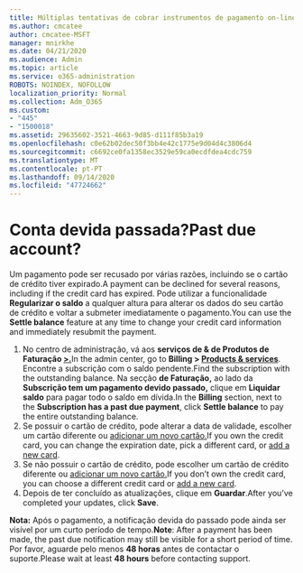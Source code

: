 ```yaml
---
title: Múltiplas tentativas de cobrar instrumentos de pagamento on-line
ms.author: cmcatee
author: cmcatee-MSFT
manager: mnirkhe
ms.date: 04/21/2020
ms.audience: Admin
ms.topic: article
ms.service: o365-administration
ROBOTS: NOINDEX, NOFOLLOW
localization_priority: Normal
ms.collection: Adm_O365
ms.custom:
- "445"
- "1500018"
ms.assetid: 29635602-3521-4663-9d85-d111f85b3a19
ms.openlocfilehash: c0e62b02dec50f3bb4e42c1775e9d04d4c3806d4
ms.sourcegitcommit: c6692ce0fa1358ec3529e59ca0ecdfdea4cdc759
ms.translationtype: MT
ms.contentlocale: pt-PT
ms.lasthandoff: 09/14/2020
ms.locfileid: "47724662"
---
```

# <a name="past-due-account"></a><span data-ttu-id="6668b-102">Conta devida passada?</span><span class="sxs-lookup"><span data-stu-id="6668b-102">Past due account?</span></span>

<span data-ttu-id="6668b-103">Um pagamento pode ser recusado por várias razões, incluindo se o cartão de crédito tiver expirado.</span><span class="sxs-lookup"><span data-stu-id="6668b-103">A payment can be declined for several reasons, including if the credit card has expired.</span></span> <span data-ttu-id="6668b-104">Pode utilizar a funcionalidade **Regularizar o saldo** a qualquer altura para alterar os dados do seu cartão de crédito e voltar a submeter imediatamente o pagamento.</span><span class="sxs-lookup"><span data-stu-id="6668b-104">You can use the **Settle balance** feature at any time to change your credit card information and immediately resubmit the payment.</span></span>

1. <span data-ttu-id="6668b-105">No centro de administração, vá aos **serviços de & de Produtos de Faturação [>.](https://go.microsoft.com/fwlink/p/?linkid=842054)**</span><span class="sxs-lookup"><span data-stu-id="6668b-105">In the admin center, go to **Billing > [Products & services](https://go.microsoft.com/fwlink/p/?linkid=842054)**.</span></span>
<span data-ttu-id="6668b-106">Encontre a subscrição com o saldo pendente.</span><span class="sxs-lookup"><span data-stu-id="6668b-106">Find the subscription with the outstanding balance.</span></span> <span data-ttu-id="6668b-107">Na secção **de Faturação,** ao lado da **Subscrição tem um pagamento devido passado,** clique em **Liquidar saldo** para pagar todo o saldo em dívida.</span><span class="sxs-lookup"><span data-stu-id="6668b-107">In the **Billing** section, next to the **Subscription has a past due payment**, click **Settle balance** to pay the entire outstanding balance.</span></span>
2. <span data-ttu-id="6668b-108">Se possuir o cartão de crédito, pode alterar a data de validade, escolher um cartão diferente ou [adicionar um novo cartão.](https://docs.microsoft.com/microsoft-365/commerce/billing-and-payments/manage-payment-methods?view=o365-worldwide)</span><span class="sxs-lookup"><span data-stu-id="6668b-108">If you own the credit card, you can change the expiration date, pick a different card, or [add a new card](https://docs.microsoft.com/microsoft-365/commerce/billing-and-payments/manage-payment-methods?view=o365-worldwide).</span></span>
3. <span data-ttu-id="6668b-109">Se não possuir o cartão de crédito, pode escolher um cartão de crédito diferente ou [adicionar um novo cartão.](https://docs.microsoft.com/microsoft-365/commerce/billing-and-payments/manage-payment-methods?view=o365-worldwide)</span><span class="sxs-lookup"><span data-stu-id="6668b-109">If you don’t own the credit card, you can choose a different credit card or [add a new card](https://docs.microsoft.com/microsoft-365/commerce/billing-and-payments/manage-payment-methods?view=o365-worldwide).</span></span>
4. <span data-ttu-id="6668b-110">Depois de ter concluído as atualizações, clique em **Guardar**.</span><span class="sxs-lookup"><span data-stu-id="6668b-110">After you’ve completed your updates, click **Save**.</span></span>

<span data-ttu-id="6668b-111">**Nota:** Após o pagamento, a notificação devida do passado pode ainda ser visível por um curto período de tempo.</span><span class="sxs-lookup"><span data-stu-id="6668b-111">**Note**: After a payment has been made, the past due notification may still be visible for a short period of time.</span></span> <span data-ttu-id="6668b-112">Por favor, aguarde pelo menos **48 horas** antes de contactar o suporte.</span><span class="sxs-lookup"><span data-stu-id="6668b-112">Please wait at least **48 hours** before contacting support.</span></span>
